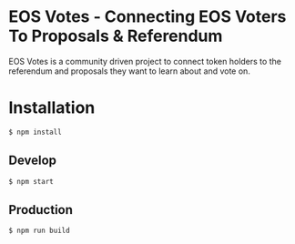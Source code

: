 # EOS Votes - Connecting EOS Voters To Proposals & Referendum

EOS Votes is a community driven project to connect token holders to the referendum and proposals they want to learn about and vote on. 

# Installation

```sh
$ npm install
```

## Develop

```sh
$ npm start
```

## Production

```sh
$ npm run build
```

